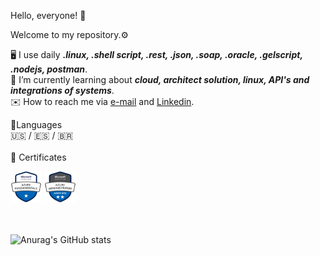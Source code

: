  Hello, everyone! 👋
 
 Welcome to my repository.⚙
 
🖥️ I use daily <strong><em>.linux, .shell script, .rest, .json, .soap, .oracle, .gelscript, .nodejs, postman</em></strong>.<br/>
📘 I’m currently learning about <strong><em>cloud, architect solution, linux, API's and integrations of systems</em></strong>.<br/>
✉️ How to reach me via <a href="mailto:danieldbf@gmail.com">e-mail</a> and <a href="https://www.linkedin.com/in/daniel-barros-flores-31822422/?locale=en_US" target="_blank">Linkedin</a>.<br/>
 
👅Languages<br/>
 :us: / :es: / :brazil:
<br/><br/>
🥇 Certificates<br/>
<div>
 <img width="10%" height="10%" src="https://github.com/danieldbf/danieldbf/blob/main/azure-fundamentals-600x600.png"/>
 <img width="10%" height="10%" src="https://github.com/danieldbf/danieldbf/blob/main/azure-administrator-associate-600x600.png"/>
</div>
<br/><br/>

![Anurag's GitHub stats](https://github-readme-stats.vercel.app/api?username=danieldbf&theme=algolia&show_icons=true)

<!---
danieldbf/danieldbf is a ✨ special ✨ repository because its `README.md` (this file) appears on your GitHub profile.
You can click the Preview link to take a look at your changes.
--->
